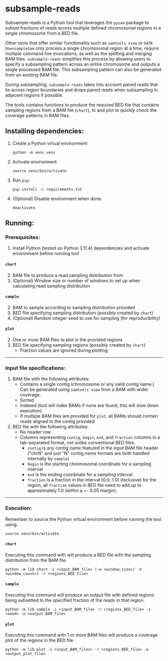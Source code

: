 # subsample-reads
Subsample reads is a Python tool that leverages the `pysam` package to subset fractions of reads across multiple defined chromosomal regions in a single chromosome from a BED file.

Other tools that offer similar functionality such as `samtools view` or `GATK DownsampleSam` only process a single chromosomal region at a time, require multiple command line invocations, as well as the splitting and merging BAM files. `subsample-reads` simplifies this process by allowing users to specify a subsampling pattern across an entire chromosome and outputs a single processed BAM file. This subsampling pattern can also be generated from an existing BAM file.

During subsampling, `subsample-reads` takes into account paired reads that lie across region boundaries and drops paired reads when subsampling in adjacent regions if possible.

The tools contains functions to produce the required BED file that contains sampling regions from a BAM file (`chart`), to and plot to quickly check the coverage patterns in BAM files.

## Installing dependencies:
1. Create a Python virtual environment:
    
    `python -m venv venv`
1. Activate environment:
    
    `source venv/bin/activate`
1. Run `pip`:

    `pip install -r requirements.txt`
1. (Optional) Disable environment when done:

    `deactivate`

## Running:

### Prerequisites:

1. Install Python (tested on Python 3.11.4) dependencies and activate environment before running tool

#### `chart`
2. BAM file to produce a read sampling distribution from
3. (Optional) Window size or number of windows to set up when calculating read sampling distribution

#### `sample`
2. BAM to sample according to sampling distribution provided
3. BED file specifying sampling distribution (possibly created by `chart`)
4. (Optional) Random integer seed to use for sampling (for reproducibility)

#### `plot`
2. One or more BAM files to plot in the provided regions
3. BED file specifying sampling regions (possibly created by `chart`)
    - Fraction values are ignored during plotting

---

### Input file specifications:

1. BAM file with the following attributes:
    * Contains a single contig (chromosome or any valid contig name.) Can be generated using `samtools view` from a BAM with wider coverage.
    * Sorted
    * Indexed (tool will index BAMs if none are found, this will slow down execution)
    * If multiple BAM files are provided for `plot`, all BAMs should contain reads aligned to the contig provided
2. BED file with the following attributes:
    * No header row
    * Columns representing `contig`, `begin`, `end`, and `fraction` columns in a tab-separated format, not unlike conventional BED files. 
        - `contig` is any contig name featured in the input BAM file header ("chrN" and just "N" contig name formats are both handled internally by `sample`)
        - `begin` is the starting chromosomal coordinate for a sampling interval
        - `end` is the ending coordinate for a sampling interval
        - `fraction` is a fraction in the interval [0.0, 1.0] (inclusive) for the region, all `fraction` values in BED file need to add up to approximately 1.0 (within a +- 0.05 margin).

---

### Execution:

Remember to source the Python virtual environment before running the tool using:
```{python}
source venv/bin/activate
```

#### `chart`
Executing this command with will produce a BED file with the sampling distribution from the BAM file.
```{python}
python -m lib chart -i <input_BAM_file> (-w <window_size>/ -n <window_count>) -r <regions_BED_file>
```

#### `sample`
Executing this command will produce an output file with defined regions being subsetted to the specified fraction of the reads in that region.
```{python}
python -m lib sample -i <input_BAM_file> -r <regions_BED_file> -s <seed> -o <output_BAM_file>
```

#### `plot`
Executing this command with 1 or more BAM files will produce a coverage plot of the regions in the BED file.
```{python}
python -m lib plot -i <input_BAM_files> -r <regions_BED_file> -o <output_plot_file>
```
